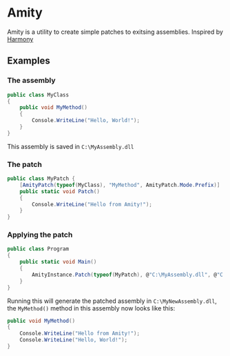 # Amity
Amity is a utility to create simple patches to exitsing assemblies. Inspired by [Harmony](https://github.com/pardeike/Harmony)

## Examples
### The assembly
```csharp
public class MyClass
{
    public void MyMethod() 
    {
        Console.WriteLine("Hello, World!");
    }
}
```
This assembly is saved in `C:\MyAssembly.dll`

### The patch
```csharp
public class MyPatch {
    [AmityPatch(typeof(MyClass), "MyMethod", AmityPatch.Mode.Prefix)]
    public static void Patch() 
    {
        Console.WriteLine("Hello from Amity!");
    }
}
```


### Applying the patch
```csharp
public class Program
{
    public static void Main()
    {
        AmityInstance.Patch(typeof(MyPatch), @"C:\MyAssembly.dll", @"C:\MyNewAssembly.dll");
    }
}
```

Running this will generate the patched assembly in `C:\MyNewAssembly.dll`, the `MyMethod()` method in this assembly now looks like this:
```csharp
public void MyMethod() 
{
    Console.WriteLine("Hello from Amity!");
    Console.WriteLine("Hello, World!");
}
```